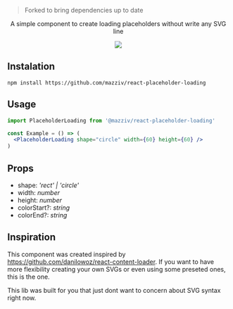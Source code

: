 > Forked to bring dependencies up to date

<p align="center">A simple component to create loading placeholders without write any SVG line</p>
<p align="center">
  <img src="https://raw.githubusercontent.com/mazziv/pageboy/shapes-example.gif" />
</p>

## Instalation

```
npm install https://github.com/mazziv/react-placeholder-loading
```

## Usage

```jsx
import PlaceholderLoading from '@mazziv/react-placeholder-loading'

const Example = () => (
  <PlaceholderLoading shape="circle" width={60} height={60} />
)
```


## Props
 - shape: *'rect' | 'circle'*
 - width: *number*
 - height: *number*
 - colorStart?: *string*
 - colorEnd?: *string*

 ## Inspiration

This component was created inspired by https://github.com/danilowoz/react-content-loader. If you want to have more flexibility creating  your own SVGs or even using some preseted ones, this is the one.

This lib was built for you that just dont want to concern about SVG syntax right now.
